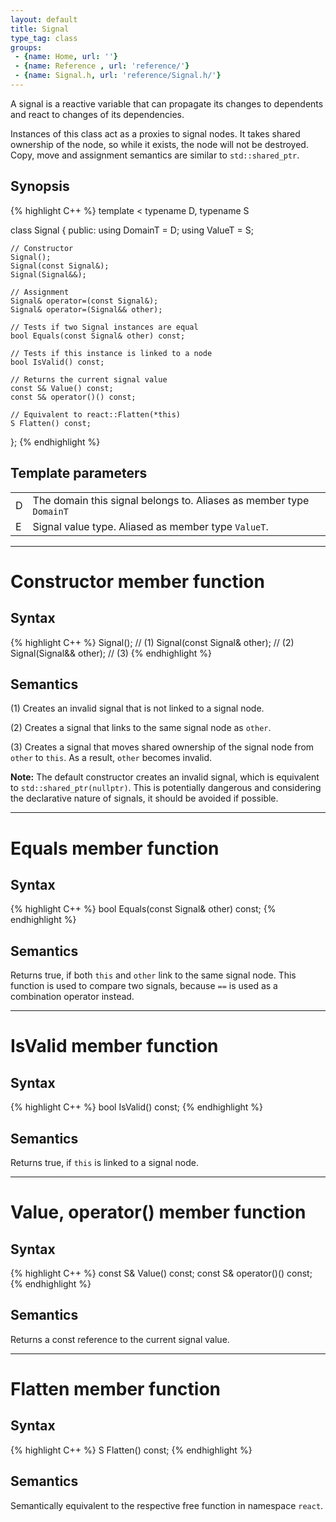 ```yaml
---
layout: default
title: Signal
type_tag: class
groups: 
 - {name: Home, url: ''}
 - {name: Reference , url: 'reference/'}
 - {name: Signal.h, url: 'reference/Signal.h/'}
---
```

A signal is a reactive variable that can propagate its changes to dependents and react to changes of its dependencies.

Instances of this class act as a proxies to  signal nodes.
It takes shared ownership of the node, so while it exists, the node will not be destroyed.
Copy, move and assignment semantics are similar to `std::shared_ptr`.

## Synopsis
{% highlight C++ %}
template
<
    typename D,
    typename S
>
class Signal
{
public:
    using DomainT = D;
    using ValueT = S;

    // Constructor
    Signal();
    Signal(const Signal&);
    Signal(Signal&&);

    // Assignment
    Signal& operator=(const Signal&);
    Signal& operator=(Signal&& other);

    // Tests if two Signal instances are equal
    bool Equals(const Signal& other) const;

    // Tests if this instance is linked to a node
    bool IsValid() const;

    // Returns the current signal value
    const S& Value() const;
    const S& operator()() const;

    // Equivalent to react::Flatten(*this)
    S Flatten() const;
};
{% endhighlight %}

## Template parameters
<table class="wide_table">
    <tr>
        <td class="descriptor_cell">D</td>
        <td>The domain this signal belongs to. Aliases as member type <code>DomainT</code></td>
    </tr>
    <tr>
        <td class="descriptor_cell">E</td>
        <td>Signal value type. Aliased as member type <code>ValueT</code>.</td>
    </tr>
</table>

-----

<h1>Constructor <span class="type_tag">member function</span></h1>

## Syntax
{% highlight C++ %}
Signal();                    // (1)
Signal(const Signal& other); // (2)
Signal(Signal&& other);      // (3)
{% endhighlight %}

## Semantics
(1) Creates an invalid signal that is not linked to a signal node.

(2) Creates a signal that links to the same signal node as `other`.

(3) Creates a signal that moves shared ownership of the signal node from `other` to `this`.
As a result, `other` becomes invalid.

**Note:** The default constructor creates an invalid signal, which is equivalent to `std::shared_ptr(nullptr)`.
This is potentially dangerous and considering the declarative nature of signals, it should be avoided if possible.

-----

<h1>Equals <span class="type_tag">member function</span></h1>

## Syntax
{% highlight C++ %}
bool Equals(const Signal& other) const;
{% endhighlight %}

## Semantics
Returns true, if both `this` and `other` link to the same signal node.
This function is used to compare two signals, because `==` is used as a combination operator instead.

-----

<h1>IsValid <span class="type_tag">member function</span></h1>

## Syntax
{% highlight C++ %}
bool IsValid() const;
{% endhighlight %}

## Semantics
Returns true, if `this` is linked to a signal node.

-----

<h1>Value, operator() <span class="type_tag">member function</span></h1>

## Syntax
{% highlight C++ %}
const S& Value() const;
const S& operator()() const;
{% endhighlight %}

## Semantics
Returns a const reference to the current signal value.

-----

<h1>Flatten <span class="type_tag">member function</span></h1>

## Syntax
{% highlight C++ %}
S Flatten() const;
{% endhighlight %}

## Semantics
Semantically equivalent to the respective free function in namespace `react`.